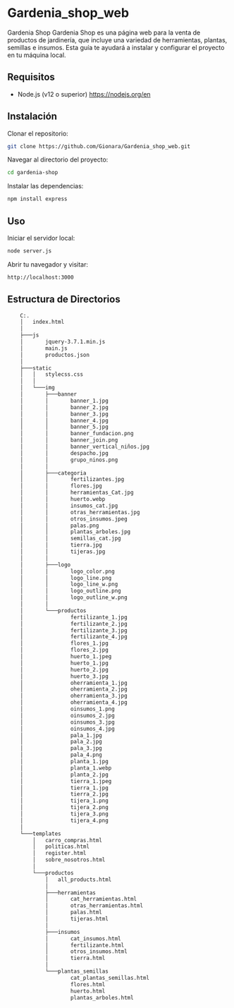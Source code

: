 # Gardenia_shop_web

Gardenia Shop
Gardenia Shop es una página web para la venta de productos de jardinería, que incluye una variedad de herramientas, plantas, semillas e insumos. Esta guía te ayudará a instalar y configurar el proyecto en tu máquina local.

## Requisitos

- Node.js (v12 o superior) https://nodejs.org/en

## Instalación

Clonar el repositorio:

```bash
git clone https://github.com/Gionara/Gardenia_shop_web.git
```

Navegar al directorio del proyecto:

```bash
cd gardenia-shop
```

Instalar las dependencias:

```bash
npm install express
```

## Uso

Iniciar el servidor local:

```bash
node server.js
```

Abrir tu navegador y visitar:

```bash
http://localhost:3000
```
##  Estructura de Directorios
```bash
    C:.
    │   index.html
    │
    ├───js
    │       jquery-3.7.1.min.js
    │       main.js
    │       productos.json
    │
    ├───static
    │   │   stylecss.css
    │   │
    │   └───img
    │       ├───banner
    │       │       banner_1.jpg
    │       │       banner_2.jpg
    │       │       banner_3.jpg
    │       │       banner_4.jpg
    │       │       banner_5.jpg
    │       │       banner_fundacion.png
    │       │       banner_join.png
    │       │       banner_vertical_niños.jpg
    │       │       despacho.jpg
    │       │       grupo_ninos.png
    │       │
    │       ├───categoria
    │       │       fertilizantes.jpg
    │       │       flores.jpg
    │       │       herramientas_Cat.jpg
    │       │       huerto.webp
    │       │       insumos_cat.jpg
    │       │       otras_herramientas.jpg
    │       │       otros_insumos.jpeg
    │       │       palas.png
    │       │       plantas_arboles.jpg
    │       │       semillas_cat.jpg
    │       │       tierra.jpg
    │       │       tijeras.jpg
    │       │
    │       ├───logo
    │       │       logo_color.png
    │       │       logo_line.png
    │       │       logo_line_w.png
    │       │       logo_outline.png
    │       │       logo_outline_w.png
    │       │
    │       └───productos
    │               fertilizante_1.jpg
    │               fertilizante_2.jpg
    │               fertilizante_3.jpg
    │               fertilizante_4.jpg
    │               flores_1.jpg
    │               flores_2.jpg
    │               huerto_1.jpeg
    │               huerto_1.jpg
    │               huerto_2.jpg
    │               huerto_3.jpg
    │               oherramienta_1.jpg
    │               oherramienta_2.jpg
    │               oherramienta_3.jpg
    │               oherramienta_4.jpg
    │               oinsumos_1.png
    │               oinsumos_2.jpg
    │               oinsumos_3.jpg
    │               oinsumos_4.jpg
    │               pala_1.jpg
    │               pala_2.jpg
    │               pala_3.jpg
    │               pala_4.png
    │               planta_1.jpg
    │               planta_1.webp
    │               planta_2.jpg
    │               tierra_1.jpeg
    │               tierra_1.jpg
    │               tierra_2.jpg
    │               tijera_1.png
    │               tijera_2.png
    │               tijera_3.png
    │               tijera_4.png
    │
    └───templates
        │   carro_compras.html
        │   politicas.html
        │   register.html
        │   sobre_nosotros.html
        │
        └───productos
            │   all_products.html
            │
            ├───herramientas
            │       cat_herramientas.html
            │       otras_herramientas.html
            │       palas.html
            │       tijeras.html
            │
            ├───insumos
            │       cat_insumos.html
            │       fertilizante.html
            │       otros_insumos.html
            │       tierra.html
            │
            └───plantas_semillas
                    cat_plantas_semillas.html
                    flores.html
                    huerto.html
                    plantas_arboles.html
```